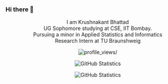 ### Hi there 👋

<p align="center"> I am Krushnakant Bhattad 
    <br> UG Sophomore studying at CSE, IIT Bombay. 
    <br> Pursuing a minor in Applied Statistics and Informatics
    <br> Research Intern at TU Braunshweig
</p>

<p align="center">
  <img src="https://komarev.com/ghpvc/?username=krushnakant-iitb" alt=profile_views/>
</p>

<p align="center">
  <img alt="GitHub Statistics" src="https://github-readme-stats.vercel.app/api?username=krushnakant-iitb&count_private=true&show_icons=true&theme=dark">
</p>

<p align="center">
  <img alt="GitHub Statistics" src="https://github-readme-stats.vercel.app/api/top-langs/?username=krushnakant-iitb&layout=compact">
</p>


<!--
**krushnakant-iitb/krushnakant-iitb** is a ✨ _special_ ✨ repository because its `README.md` (this file) appears on your GitHub profile.

Here are some ideas to get you started:

- 🔭 I’m currently working on ...
- 🌱 I’m currently learning ...
- 👯 I’m looking to collaborate on ...
- 🤔 I’m looking for help with ...
- 💬 Ask me about ...
- 📫 How to reach me: ...
- 😄 Pronouns: ...
- ⚡ Fun fact: ...
-->
